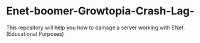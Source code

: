 # Enet-boomer-Growtopia-Crash-Lag-
This repository will help you how to damage a server working with ENet. (Educational Purposes)
